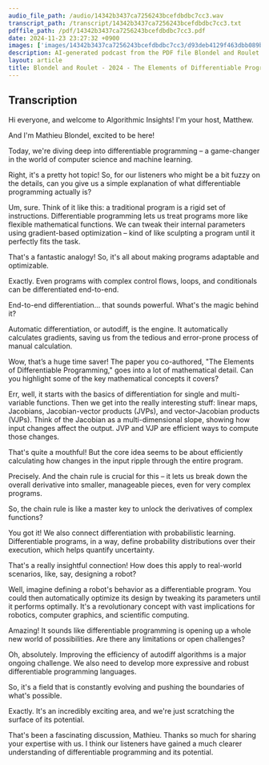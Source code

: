 ```yaml
---
audio_file_path: /audio/14342b3437ca7256243bcefdbdbc7cc3.wav
transcript_path: /transcript/14342b3437ca7256243bcefdbdbc7cc3.txt
pdffile_path: /pdf/14342b3437ca7256243bcefdbdbc7cc3.pdf
date: 2024-11-23 23:27:32 +0900
images: ['images/14342b3437ca7256243bcefdbdbc7cc3/d93deb4129f463dbb089bdd6e536df2aa4ccec44e012c877ec5ba6247e349d33.jpg', 'images/14342b3437ca7256243bcefdbdbc7cc3/4d77a4e9e49214132d4d9d192ad0e124d4773099304718ee149bc97c090b8abf.jpg', 'images/14342b3437ca7256243bcefdbdbc7cc3/cbd093c356b29b85e604c0976bb81f1d26bd77a144c585e17c65979b7d68ce8c.jpg', 'images/14342b3437ca7256243bcefdbdbc7cc3/3a18e468e9fce1aef48eecfb7b00e484b26fd4a480db1d1bac2f11e45e21c80b.jpg', 'images/14342b3437ca7256243bcefdbdbc7cc3/0ce379ffeddec94d859b99b8d0b48613bbfdacecae915d769a9f32ed0d7273e8.jpg', 'images/14342b3437ca7256243bcefdbdbc7cc3/9d41e21ff88e70fc3ec059fda2a40c7575d895dda6608aa190ccf23df72b0d46.jpg']
description: AI-generated podcast from the PDF file Blondel and Roulet - 2024 - The Elements of Differentiable Programming_EN / 14342b3437ca7256243bcefdbdbc7cc3
layout: article
title: Blondel and Roulet - 2024 - The Elements of Differentiable Programming_EN
---
```


## Transcription
Hi everyone, and welcome to Algorithmic Insights! I'm your host, Matthew.

And I'm Mathieu Blondel, excited to be here!

Today, we're diving deep into differentiable programming – a game-changer in the world of computer science and machine learning.

Right, it's a pretty hot topic!  So, for our listeners who might be a bit fuzzy on the details, can you give us a simple explanation of what differentiable programming actually is?

Um, sure.  Think of it like this:  a traditional program is a rigid set of instructions. Differentiable programming lets us treat programs more like flexible mathematical functions.  We can tweak their internal parameters using gradient-based optimization – kind of like sculpting a program until it perfectly fits the task.

That's a fantastic analogy! So, it's all about making programs adaptable and optimizable.

Exactly.  Even programs with complex control flows, loops, and conditionals can be differentiated end-to-end.

End-to-end differentiation... that sounds powerful. What's the magic behind it?

Automatic differentiation, or autodiff, is the engine. It automatically calculates gradients, saving us from the tedious and error-prone process of manual calculation.

Wow, that’s a huge time saver!  The paper you co-authored, "The Elements of Differentiable Programming," goes into a lot of mathematical detail.  Can you highlight some of the key mathematical concepts it covers?

Err, well, it starts with the basics of differentiation for single and multi-variable functions. Then we get into the really interesting stuff: linear maps, Jacobians, Jacobian-vector products (JVPs), and vector-Jacobian products (VJPs).  Think of the Jacobian as a multi-dimensional slope, showing how input changes affect the output. JVP and VJP are efficient ways to compute those changes.

That's quite a mouthful!  But the core idea seems to be about efficiently calculating how changes in the input ripple through the entire program.

Precisely. And the chain rule is crucial for this – it lets us break down the overall derivative into smaller, manageable pieces, even for very complex programs.

So, the chain rule is like a master key to unlock the derivatives of complex functions?

You got it!  We also connect differentiation with probabilistic learning.  Differentiable programs, in a way, define probability distributions over their execution, which helps quantify uncertainty.

That's a really insightful connection!  How does this apply to real-world scenarios, like, say, designing a robot?

Well, imagine defining a robot's behavior as a differentiable program.  You could then automatically optimize its design by tweaking its parameters until it performs optimally.  It's a revolutionary concept with vast implications for robotics, computer graphics, and scientific computing.

Amazing!  It sounds like differentiable programming is opening up a whole new world of possibilities.  Are there any limitations or open challenges?

Oh, absolutely.  Improving the efficiency of autodiff algorithms is a major ongoing challenge.  We also need to develop more expressive and robust differentiable programming languages.

So, it's a field that is constantly evolving and pushing the boundaries of what's possible.

Exactly.  It's an incredibly exciting area, and we're just scratching the surface of its potential.

That's been a fascinating discussion, Mathieu. Thanks so much for sharing your expertise with us.  I think our listeners have gained a much clearer understanding of differentiable programming and its potential.





